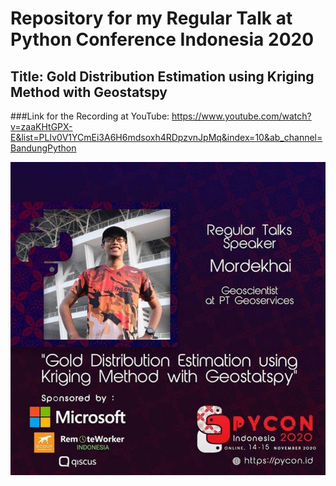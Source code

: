# Repository for my Regular Talk at Python Conference Indonesia 2020
## Title: Gold Distribution Estimation using Kriging Method with Geostatspy

###Link for the Recording at YouTube:
https://www.youtube.com/watch?v=zaaKHtGPX-E&list=PLIv0V1YCmEi3A6H6mdsoxh4RDpzvnJpMq&index=10&ab_channel=BandungPython

![](images/poster.jpeg)
